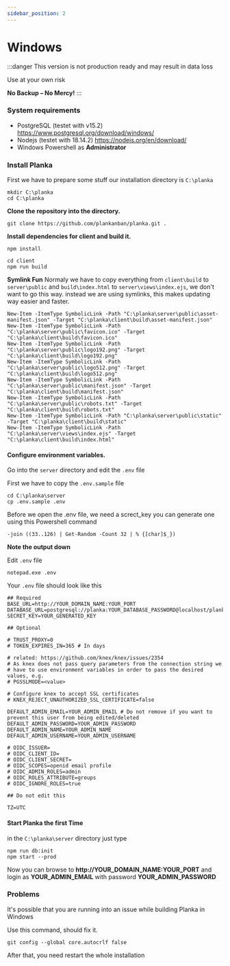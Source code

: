 ```yaml
---
sidebar_position: 2
---
```

# Windows

:::danger
This version is not production ready and may result in data loss

Use at your own risk

**No Backup – No Mercy!**
:::

### System requirements
* PostgreSQL (testet with v15.2) https://www.postgresql.org/download/windows/
* Nodejs (testet with 18.14.2) https://nodejs.org/en/download/
* Windows Powershell as **Administrator**
### Install Planka
First we have to prepare some stuff
our installation directory is `C:\planka`
```batch
mkdir C:\planka
cd C:\planka
```

**Clone the repository into the directory.**
```batch
git clone https://github.com/plankanban/planka.git .
```



**Install dependencies for client and build it.**

```batch
npm install

cd client
npm run build
```

**Symlink Fun**
Normaly we have to copy everything from ``client\build`` to ``server\public`` and ``build\index.html`` to ``server\views\index.ejs``, we don't want to go this way.
instead we are using symlinks, this makes updating way easier and faster.


```batch
New-Item -ItemType SymbolicLink -Path "C:\planka\server\public\asset-manifest.json" -Target "C:\planka\client\build\asset-manifest.json"
New-Item -ItemType SymbolicLink -Path "C:\planka\server\public\favicon.ico" -Target "C:\planka\client\build\favicon.ico"
New-Item -ItemType SymbolicLink -Path "C:\planka\server\public\logo192.png" -Target "C:\planka\client\build\logo192.png"
New-Item -ItemType SymbolicLink -Path "C:\planka\server\public\logo512.png" -Target "C:\planka\client\build\logo512.png"
New-Item -ItemType SymbolicLink -Path "C:\planka\server\public\manifest.json" -Target "C:\planka\client\build\manifest.json"
New-Item -ItemType SymbolicLink -Path "C:\planka\server\public\robots.txt" -Target "C:\planka\client\build\robots.txt"
New-Item -ItemType SymbolicLink -Path "C:\planka\server\public\static" -Target "C:\planka\client\build\static"
New-Item -ItemType SymbolicLink -Path "C:\planka\server\views\index.ejs" -Target "C:\planka\client\build\index.html"
```


#### Configure environment variables.
Go into the ``server`` directory and edit the ``.env`` file

First we have to copy the ``.env.sample`` file
```batch
cd C:\planka\server
cp .env.sample .env
```

Before we open the .env file, we need a screct_key
you can generate one using this Powershell command

```batch
-join ((33..126) | Get-Random -Count 32 | % {[char]$_})
```
**Note the output down**


Edit ``.env`` file
```batch
notepad.exe .env
```

Your ``.env`` file should look like this

```batch
## Required
BASE_URL=http://YOUR_DOMAIN_NAME:YOUR_PORT
DATABASE_URL=postgresql://planka:YOUR_DATABASE_PASSWORD@localhost/planka
SECRET_KEY=YOUR_GENERATED_KEY

## Optional

# TRUST_PROXY=0
# TOKEN_EXPIRES_IN=365 # In days

# related: https://github.com/knex/knex/issues/2354
# As knex does not pass query parameters from the connection string we
# have to use environment variables in order to pass the desired values, e.g.
# PGSSLMODE=<value>

# Configure knex to accept SSL certificates
# KNEX_REJECT_UNAUTHORIZED_SSL_CERTIFICATE=false

DEFAULT_ADMIN_EMAIL=YOUR_ADMIN_EMAIL # Do not remove if you want to prevent this user from being edited/deleted
DEFAULT_ADMIN_PASSWORD=YOUR_ADMIN_PASSWORD
DEFAULT_ADMIN_NAME=YOUR_ADMIN_NAME
DEFAULT_ADMIN_USERNAME=YOUR_ADMIN_USERNAME

# OIDC_ISSUER=
# OIDC_CLIENT_ID=
# OIDC_CLIENT_SECRET=
# OIDC_SCOPES=openid email profile
# OIDC_ADMIN_ROLES=admin
# OIDC_ROLES_ATTRIBUTE=groups
# OIDC_IGNORE_ROLES=true

## Do not edit this

TZ=UTC
```



#### Start Planka the first Time
in the ``C:\planka\server`` directory just type

```batch
npm run db:init
npm start --prod
```

Now you can browse to **http://YOUR_DOMAIN_NAME:YOUR_PORT** and login as **YOUR_ADMIN_EMAIL** with password **YOUR_ADMIN_PASSWORD**


### Problems

It's possible that you are running into an issue while building Planka in Windows

Use this command, should fix it.
```batch
git config --global core.autocrlf false
```

After that, you need restart the whole installation 
